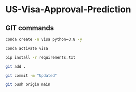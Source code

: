 # US-Visa-Approval-Prediction

## GIT commands

``` bash
conda create -n visa python=3.8 -y

conda activate visa

pip install -r requirements.txt
```
``` bash
git add .

git commit -m "Updated"

git push origin main
```
